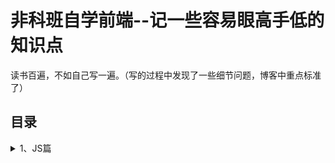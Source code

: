 # 非科班自学前端--记一些容易眼高手低的知识点
读书百遍，不如自己写一遍。（写的过程中发现了一些细节问题，博客中重点标准了）
## 目录
<details>
<summary>1、JS篇</summary>
  
1.1 [对象的创建和继承](https://github.com/IamHuadong/blogs/issues/1)  
1.2 [对象的浅拷贝和深拷贝](https://github.com/IamHuadong/blogs/issues/2)
</details>

